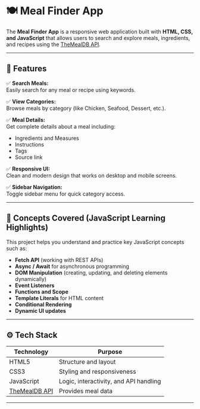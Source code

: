 # 🍽️ Meal Finder App

The **Meal Finder App** is a responsive web application built with **HTML, CSS, and JavaScript** that allows users to search and explore meals, ingredients, and recipes using the [TheMealDB API](https://www.themealdb.com/api.php).

---

## 🚀 Features

✅ **Search Meals:**  
Easily search for any meal or recipe using keywords.

✅ **View Categories:**  
Browse meals by category (like Chicken, Seafood, Dessert, etc.).

✅ **Meal Details:**  
Get complete details about a meal including:

- Ingredients and Measures
- Instructions
- Tags
- Source link

✅ **Responsive UI:**  
Clean and modern design that works on desktop and mobile screens.

✅ **Sidebar Navigation:**  
Toggle sidebar menu for quick category access.

---

## 🧠 Concepts Covered (JavaScript Learning Highlights)

This project helps you understand and practice key JavaScript concepts such as:

- **Fetch API** (working with REST APIs)
- **Async / Await** for asynchronous programming
- **DOM Manipulation** (creating, updating, and deleting elements dynamically)
- **Event Listeners**
- **Functions and Scope**
- **Template Literals** for HTML content
- **Conditional Rendering**
- **Dynamic UI updates**

---

## ⚙️ Tech Stack

| Technology                                         | Purpose                                |
| -------------------------------------------------- | -------------------------------------- |
| HTML5                                              | Structure and layout                   |
| CSS3                                               | Styling and responsiveness             |
| JavaScript                                         | Logic, interactivity, and API handling |
| [TheMealDB API](https://www.themealdb.com/api.php) | Provides meal data                     |

---
